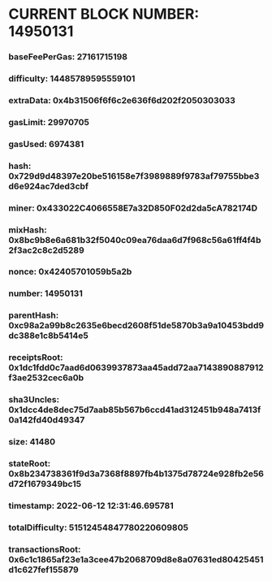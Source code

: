 # CURRENT BLOCK NUMBER: 14950131

### baseFeePerGas: 27161715198
### difficulty: 14485789595559101
### extraData: 0x4b31506f6f6c2e636f6d202f2050303033
### gasLimit: 29970705
### gasUsed: 6974381
### hash: 0x729d9d48397e20be516158e7f3989889f9783af79755bbe3d6e924ac7ded3cbf
### miner: 0x433022C4066558E7a32D850F02d2da5cA782174D
### mixHash: 0x8bc9b8e6a681b32f5040c09ea76daa6d7f968c56a61ff4f4b2f3ac2c8c2d5289
### nonce: 0x42405701059b5a2b
### number: 14950131
### parentHash: 0xc98a2a99b8c2635e6becd2608f51de5870b3a9a10453bdd9dc388e1c8b5414e5
### receiptsRoot: 0x1dc1fdd0c7aad6d0639937873aa45add72aa7143890887912f3ae2532cec6a0b
### sha3Uncles: 0x1dcc4de8dec75d7aab85b567b6ccd41ad312451b948a7413f0a142fd40d49347
### size: 41480
### stateRoot: 0x8b234738361f9d3a7368f8897fb4b1375d78724e928fb2e56d72f1679349bc15
### timestamp: 2022-06-12 12:31:46.695781
### totalDifficulty: 51512454847780220609805
### transactionsRoot: 0x6c1c1865af23e1a3cee47b2068709d8e8a07631ed80425451d1c627fef155879
